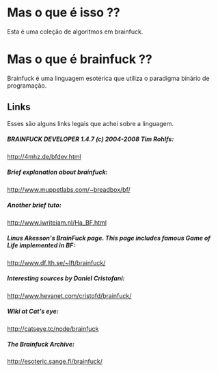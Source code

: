 # Mas o que é isso ??
Esta é uma coleção de algoritmos em brainfuck.
# Mas o que é brainfuck ??
Brainfuck é uma linguagem esotérica que utiliza o paradigma binário de programação.
## Links
Esses são alguns links legais que achei sobre a linguagem.
##### BRAINFUCK DEVELOPER 1.4.7 (c) 2004-2008 Tim Rohlfs:
http://4mhz.de/bfdev.html
##### Brief explanation about brainfuck:
http://www.muppetlabs.com/~breadbox/bf/
##### Another brief tuto:
http://www.iwriteiam.nl/Ha_BF.html
##### Linus Akesson's BrainFuck page. This page includes famous Game of Life implemented in BF:
http://www.df.lth.se/~lft/brainfuck/
##### Interesting sources by Daniel Cristofani:
http://www.hevanet.com/cristofd/brainfuck/
##### Wiki at Cat's eye:
http://catseye.tc/node/brainfuck
##### The Brainfuck Archive:
http://esoteric.sange.fi/brainfuck/